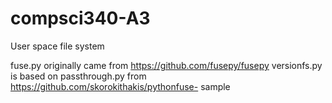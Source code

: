 # compsci340-A3
User space file system

fuse.py originally came from https://github.com/fusepy/fusepy
versionfs.py is based on passthrough.py from https://github.com/skorokithakis/pythonfuse-
sample
